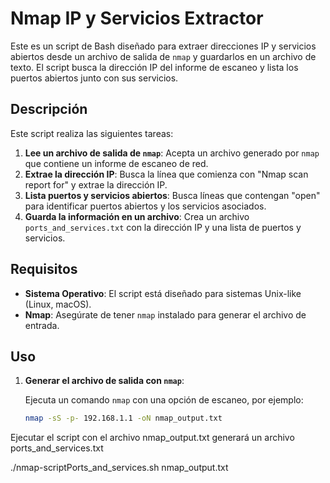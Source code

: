 # Nmap IP y Servicios Extractor

Este es un script de Bash diseñado para extraer direcciones IP y servicios abiertos desde un archivo de salida de `nmap` y guardarlos en un archivo de texto. El script busca la dirección IP del informe de escaneo y lista los puertos abiertos junto con sus servicios.

## Descripción

Este script realiza las siguientes tareas:
1. **Lee un archivo de salida de `nmap`**: Acepta un archivo generado por `nmap` que contiene un informe de escaneo de red.
2. **Extrae la dirección IP**: Busca la línea que comienza con "Nmap scan report for" y extrae la dirección IP.
3. **Lista puertos y servicios abiertos**: Busca líneas que contengan "open" para identificar puertos abiertos y los servicios asociados.
4. **Guarda la información en un archivo**: Crea un archivo `ports_and_services.txt` con la dirección IP y una lista de puertos y servicios.

## Requisitos

- **Sistema Operativo**: El script está diseñado para sistemas Unix-like (Linux, macOS).
- **Nmap**: Asegúrate de tener `nmap` instalado para generar el archivo de entrada.

## Uso

1. **Generar el archivo de salida con `nmap`**:

   Ejecuta un comando `nmap` con una opción de escaneo, por ejemplo:

   ```bash
   nmap -sS -p- 192.168.1.1 -oN nmap_output.txt

Ejecutar el script con el archivo nmap_output.txt generará un archivo ports_and_services.txt 

   ./nmap-scriptPorts_and_services.sh nmap_output.txt



